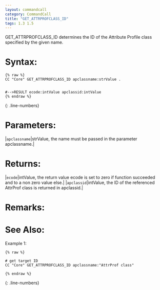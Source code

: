 ```yaml
---
layout: commandcall
category: CommandCall
title: "GET_ATTRPROFCLASS_ID"
tags: 1.3 1.5
---
```


GET_ATTRPROFCLASS_ID determines the ID of the Attribute Profile class specified by the given name.

# Syntax:  

```adoscript
{% raw %}
CC "Core" GET_ATTRPROFCLASS_ID apclassname:strValue . 


#-->RESULT ecode:intValue apclassid:intValue
{% endraw %}
```
{: .line-numbers}

# Parameters:  

|`apclassname`|strValue, the name must be passed in the parameter apclassname.|

# Returns:  

|`ecode`|intValue, the return value ecode is set to zero if function succeeded and to a non zero value else.|
|`apclassid`|intValue, the ID of the referenced AttrProf class is returned in apclassid.|

# Remarks:



# See Also:  



Example 1:

```adoscript
{% raw %}

# get target ID
CC "Core" GET_ATTRPROFCLASS_ID apclassname:"AttrProf class"

{% endraw %}
```
{: .line-numbers}

